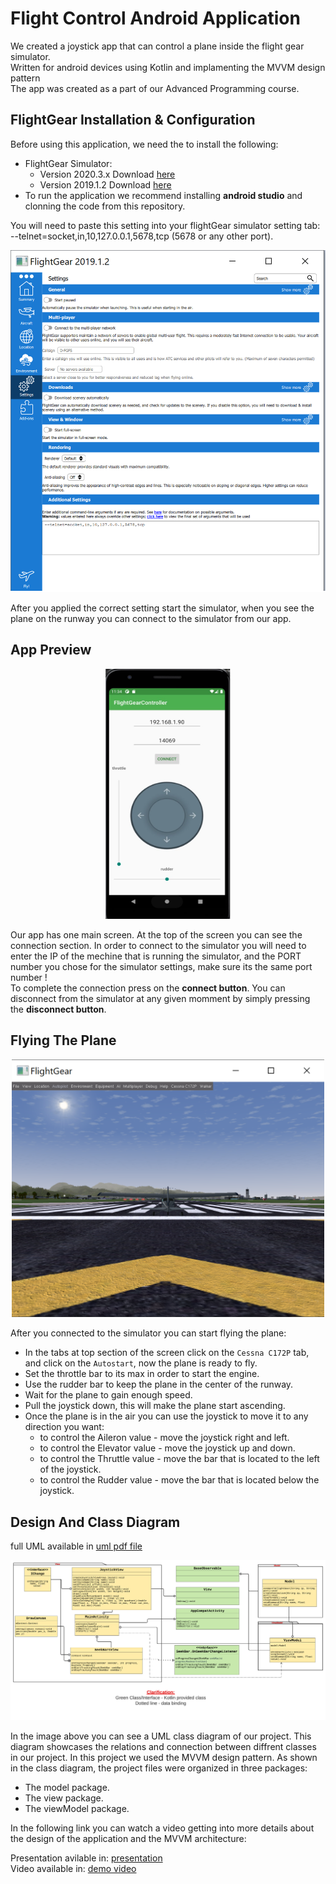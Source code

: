 # Flight Control Android Application​


We created a joystick app that can control a plane inside the flight gear simulator.  
Written for android devices using Kotlin and implamenting the MVVM design pattern    
The app was created as a part of our Advanced Programming course. 

## FlightGear Installation & Configuration

Before using this application, we need the to install the following:
 - FlightGear Simulator:
   - Version 2020.3.x Download [here](https://www.flightgear.org/download/)
   - Version 2019.1.2 Download [here](https://sourceforge.net/projects/flightgear/files/release-2019.1/)
 - To run the application we recommend installing **android studio** and clonning the code from this repository.
   
You will need to paste this setting into your flightGear simulator setting tab:  
--telnet=socket,in,10,127.0.0.1,5678,tcp
(5678 or any other port). 

<p align="center">
  <img width="700" src="https://github.com/yana-sidnich/pictures/blob/main/pic1.png">  
</p>

After you applied the correct setting start the simulator, when you see the plane on the runway you can connect to the simulator from our app.


## App Preview
<p align="center">
  <img width="200" height="400" src="https://github.com/yana-sidnich/pictures/blob/main/pic3.png">  
</p>

Our app has one main screen. 
At the top of the screen you can see the connection section. In order to connect to the simulator you will need to enter the IP of the mechine that is running the simulator, and the PORT number you chose for the simulator settings, make sure its the same port number !  
To complete the connection press on the **connect button**. You can disconnect from the simulator at any given momment by simply pressing the **disconnect button**. 

## Flying The Plane  

<p align="center">
  <img width="500" src="https://github.com/yana-sidnich/pictures/blob/main/pic4.png">  
</p>

After you connected to the simulator you can start flying the plane:
- In the tabs at top section of the screen click on the `Cessna C172P` tab, and click on the `Autostart`, now the plane is ready to fly.
- Set the throttle bar to its max in order to start the engine.
- Use the rudder bar to keep the plane in the center of the runway.
- Wait for the plane to gain enough speed.
- Pull the joystick down, this will make the plane start ascending.
- Once the plane is in the air you can use the joystick to move it to any direction you want:
  - to control the Aileron value - move the joystick right and left.
  - to control the Elevator value - move the joystick up and down.
  - to control the Thruttle value - move the bar that is located to the left of the joystick.
  - to control the Rudder value - move the bar that is located below the joystick.


## Design And Class Diagram  
full UML available in [uml pdf file](DesignExplanation/UML%20class.pdf)
<p align="center">
  <img width="700" src="https://github.com/yana-sidnich/pictures/blob/main/UML%20class%20-%20yana%20(1).png">  
</p>

In the image above you can see a UML class diagram of our project. This diagram showcases the relations and connection between diffrent classes in our project.
In this project we used the MVVM design pattern. As shown in the class diagram, the project files were organized in three packages:
- The model package.
- The view package.
- The viewModel package.

In the following link you can watch a video getting into more details about the design of the application and the MVVM architecture:

Presentation avilable in: [presentation](DesignExplanation/presentation.pptx)  
Video available in: [demo video](DesignExplanation/Adv3.mp4)  

